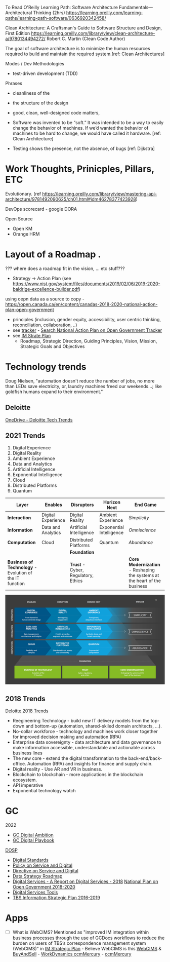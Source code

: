 


To Read
O'Reilly Learning Path: Software Architecture Fundamentals—Architectural Thinking (2hrs)
https://learning.oreilly.com/learning-paths/learning-path-software/0636920342458/


Clean Architecture: A Craftsman's Guide to Software Structure and Design, First Edition
https://learning.oreilly.com/library/view/clean-architecture-a/9780134494272/
Robert C. Martin  (Clean Code Author)


The goal of software architecture is to minimize the human resources required to build and maintain the required system.[ref: Clean Architectures]


Modes / Dev Methodologies
- test-driven development (TDD)

Phrases
- cleanliness of the
- the structure of the design
- good, clean, well-designed code matters,

- Software was invented to be “soft.” It was intended to be a way to easily change the behavior of machines. If we’d wanted the behavior of machines to be hard to change, we would have called it hardware. [ref: Clean Architecture]

- Testing shows the presence, not the absence, of bugs [ref: Dijkstra]



# Work Thoughts, Prinicples, Pillars, ETC


Evolutionary.  (ref https://learning.oreilly.com/library/view/mastering-api-architecture/9781492090625/ch01.html#idm46278377423928)

DevOps scorecard - google DORA

Open Source
- Open KM
- Orange HRM

# Layout of a Roadmap .

??? where does a roadmap fit in the vision, ... etc stuff???

- Strategy -> Action Plan (see https://www.nist.gov/system/files/documents/2019/02/06/2019-2020-baldrige-excellence-builder.pdf)

using oepn data as a source to copy - https://open.canada.ca/en/content/canadas-2018-2020-national-action-plan-open-government

- principles (inclusion, gender equity, accessibility, user centric thinking, reconciliation, collaboration, ..)
- see [tracker](https://search.open.canada.ca/en/nap/?_ga=2.171778336.1608214834.1628879429-147858638.1623275400) - [Search National Action Plan on Open Government Tracker](https://search.open.canada.ca/en/nap/?_ga=2.171778336.1608214834.1628879429-147858638.1623275400)
- see [IM Strate Plan](https://www.canada.ca/en/government/system/digital-government/digital-government-innovations/information-management/tbs-information-management-strategic-plan.html)
  - Roadmap, Strategic Direction, Guiding Principles, Vision, Mission, Strategic Goals and Objectives

# Technology trends
Doug Nielsen, "automation doesn't reduce the number of jobs, no more than LEDs save electricity, or, laundry machines freed our weekends...; like goldfish humans expand to their environment."


## Deloitte
[OneDrive - Deloitte Tech Trends](https://1drv.ms/u/s!AkwXSmFk-_xpgoZVgXXfOuIBHkkeuA?e=EL7Kt8)

## 2021 Trends
1. Digital Experience
1. Digital Reality
1. Ambient Experience
1. Data and Analytics
1. Artificial Intelligence
1. Exponential Intelligence
1. Cloud
1. Distributed Platforms
1. Quantum

|Layer|Enables|Disruptors|Horizon Next|End Game|
|--|--|--|--|--|
|__Interaction__|Digital Experience|Digital Reality|Ambient Experience|*Simplicity*|
|__Information__|Data and Analytics|Artificial Intelligence|Exponential Intelligence|*Omniscience*|
|__Computation__|Cloud|Distributed Platforms|Quantum|*Abundance*|
|||__Foundation__|||
|__Business of Technology__ - Evolution of the IT function||__Trust__ - Cyber, Regulatory, Ethics||__Core Modernization__ - Reshaping the systems at the heart of the business|

![Deloitte Tech Trends 20201](./Assets/Deloitte-TechTrends-2021.png)

## 2018 Trends
[Deloitte 2018 Trends](https://documents.deloitte.com/insights/TechTrends2018)
- Reegineering Technology - build new IT delivery models from the top-down and bottom-up (automation, shared-skiled domain architects, ...).
- No-collar workforce - technology and machines work closer together for improved decision making and automation (RPA)
- Enterprise data sovereignty - data architecture and data governance to make information accessible, understandable and actionable across business lines
- The new core - extend the digital transformation to the back-end/back-office. Automation (RPA) and insights for finance and supply chain.
- Digital reality - Use AR and VR in business.
- Blockchain to blockchain - more applications in the blockchain ecosystem.
- API imperative
- Exponential technology watch

# GC

2022

- [GC Digital Ambition](https://www.canada.ca/en/government/system/digital-government/government-canada-digital-operations-strategic-plans/canada-digital-ambition.html)
- [GC Digital Playbook](https://www.canada.ca/en/government/system/digital-government/government-canada-digital-standards.html)

[DOSP](https://www.canada.ca/en/government/system/digital-government/government-canada-digital-operations-strategic-plans/digital-operations-strategic-plan-2021-2024.html)

 - [Digital Standards](https://www.canada.ca/en/government/system/digital-government/government-canada-digital-standards.html)
 - [Policy on Service and Digital](https://www.tbs-sct.gc.ca/pol/doc-eng.aspx?id=32603)
 - [Directive on Service and Digital](https://www.tbs-sct.gc.ca/pol/doc-eng.aspx?id=32603)
- [Data Strategy Roadmap](https://www.canada.ca/en/privy-council/corporate/clerk/publications/data-strategy.html)
- [Digital Services - A Report on Digital Services - 2018](https://www.tbs-sct.gc.ca/report-on-service/report-on-service/digital-services-en.html)
[National Plan on Open Government 2018-2020](https://open.canada.ca/en/content/canadas-2018-2020-national-action-plan-open-government)
- [Digital Services Tools](https://digital.canada.ca/tools-and-resources/)
- [TBS Information Strategic Plan 2016-2019](https://www.canada.ca/en/government/system/digital-government/digital-government-innovations/information-management/tbs-information-management-strategic-plan.html)


# Apps

- [ ] What is WebCIMS?  Mentioned as "improved IM integration within business processes through the use of GCDocs workflows to reduce the burden on users of TBS’s correspondence management system (WebCIMS)" in [IM Strategic Plan](https://www.canada.ca/en/government/system/digital-government/digital-government-innovations/information-management/tbs-information-management-strategic-plan.html#toc211) - Believe WebCIMS is this [WebCIMS](https://www.anetsolutions.com/solutions.html) & [BuyAndSell](https://buyandsell.gc.ca/procurement-data/tender-notice/PW-17-00782708) - [WorkDynamics ccmMercury](https://www.gsaadvantage.gov/ref_text/GS25F0197M/GS25F0197M_online.htm) - [ccmMercury](https://www.international.gc.ca/gac-amc/publications/atip-aiprp/assessments-evaluation/ccmMercury.aspx?lang=eng)
